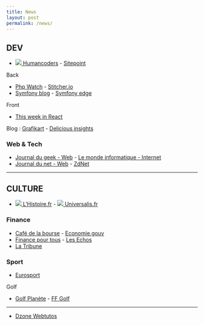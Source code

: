 ```yaml
---
title: News
layout: post 
permalink: /news/ 
---
```


## DEV
- [![](https://news.humancoders.com/assets/favicon-1c28b03a545044e5cf5e0ae8a7b441b1520a9dde57727c86e657f4212fba9c83.ico) Humancoders](https://news.humancoders.com) - [Sitepoint](https://www.sitepoint.com/blog)

Back
- [Php Watch](https://php.watch) - [Stitcher.io](https://stitcher.io)  
- [Symfony blog](https://symfony.com/blog) - [Symfony edge](https://symfony.com/blog/category/living-on-the-edge)  

Front
- [This week in React](https://thisweekinreact.com/articles)  

Blog : [Grafikart](https://grafikart.fr/blog) - [Delicious insights](https://delicious-insights.com/fr/articles-et-tutos)

### Web & Tech
- [Journal du geek - Web](https://www.journaldugeek.com/category/sur-le-web) - [Le monde informatique - Internet](https://www.lemondeinformatique.fr/internet-et-e-business-11.html)
- [Journal du net - Web](https://www.journaldunet.com/web-tech) - [ZdNet](https://www.zdnet.fr)

  
---

  
## CULTURE
- [![](https://www.lhistoire.fr/themes/custom/lhistoire/favicon.ico) L'Histoire.fr](https://www.lhistoire.fr) - [![](https://www.encyclopaedia-universalis.fr/blog/wp-content/uploads/2017/10/cropped-fav-icon-32x32.png) Universalis.fr](https://www.universalis.fr)

### Finance
- [Café de la bourse](https://www.cafedelabourse.com) - [Economie.gouv](https://www.economie.gouv.fr)  
- [Finance pour tous](https://www.lafinancepourtous.com) - [Les Echos](https://www.lesechos.fr)  
- [La Tribune](https://www.latribune.fr)

### Sport
- [Eurosport](https://www.eurosport.fr) 

Golf
- [Golf Planète](https://www.golfplanete.com) - [FF Golf](https://www.ffgolf.org)  

---

- [Dzone Webtutos](https://dzone.com/web-development-programming-tutorials-tools-news)
